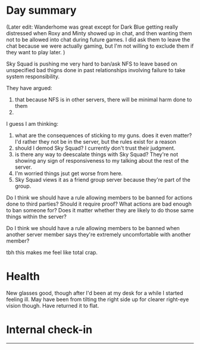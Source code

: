 # Day summary
(Later edit: Wanderhome was great except for Dark Blue getting really distressed when Roxy and Minty showed up in chat, and then wanting them not to be allowed into chat during future games. I did ask them to leave the chat because we were actually gaming, but I'm not willing to exclude them if they want to play later. )

Sky Squad is pushing me very hard to ban/ask NFS to leave based on unspecified bad thigns done in past relationships involving failure to take system responsibility. 

They have argued:
1) that because NFS is in other servers, there will be minimal harm done to them
2) 

I guess I am thinking:
1) what are the consequences of sticking to my guns. does it even matter? I'd rather they not be in the server, but the rules exist for a reason
2) should I demod Sky Squad? I currently don't trust their judgment. 
3) is there any way to deescalate things with Sky Squad? They're not showing any sign of responsiveness to my talking about the rest of the server. 
4) I'm worried things jsut get worse from here. 
5) Sky Squad views it as a friend group server because they're part of the group. 

Do I think we should have a rule allowing members to be banned for actions done to third parties? Should it require proof? What actions are bad enough to ban someone for? Does it matter whether they are likely to do those same things within the server? 

Do I think we should have a rule allowing members to be banned when another server member says they're extremely uncomfortable with another member? 

tbh this makes me feel like total crap. 



# Health
New glasses good, though after I'd been at my desk for a while I started feeling ill. May have been from tilting the right side up for clearer right-eye vision though. Have returned it to flat. 

# Internal check-in




------
